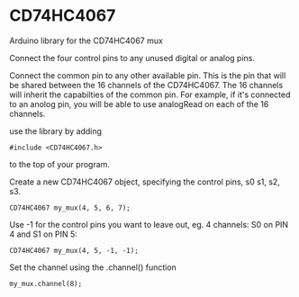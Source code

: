 # CD74HC4067
Arduino library for the CD74HC4067 mux


Connect the four control pins to any unused digital or analog pins.
 
Connect the common pin to any other available pin. This is the pin that will be 
shared between the 16 channels of the CD74HC4067. The 16 channels will inherit the
capabilties of the common pin. For example, if it's connected to an anolog pin,
you will be able to use analogRead on each of the 16 channels. 

use the library by adding 

`#include <CD74HC4067.h>`

to the top of your program.

Create a new CD74HC4067 object, specifying the control pins, s0 s1, s2, s3.

`CD74HC4067 my_mux(4, 5, 6, 7);`

Use -1 for the control pins you want to leave out, eg. 4 channels: S0 on PIN 4 and S1 on PIN 5:

`CD74HC4067 my_mux(4, 5, -1, -1);`

Set the channel using the .channel() function

`my_mux.channel(8);`
